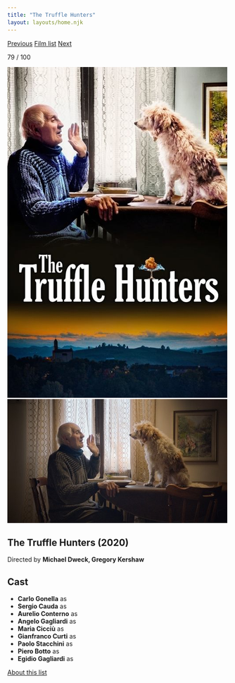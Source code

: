 ```yaml
---
title: "The Truffle Hunters"
layout: layouts/home.njk
---
```


<nav class="films">
  <a class="prev" href="../limbo">Previous</a>
  <a href="../">Film list</a>
  <a class="next" href="../nomadland">Next</a>
</nav>

<p>79 / 100</p>

<article class="film">
  <div class="backdrop-and-poster">
    <img class="poster" src="../films/posters/the-truffle-hunters.jpg" alt="">
    <img class="backdrop" src="../films/backdrops/the-truffle-hunters.jpg" alt="">
  </div>

  <h1>The Truffle Hunters (2020)</h1>

  <p class="director">
    Directed by <strong>Michael Dweck, Gregory Kershaw</strong>
  </p>


  <h2>
    Cast
  </h2>
  <ul>
    <li><strong>Carlo Gonella</strong> as <em></em></li>
<li><strong>Sergio Cauda</strong> as <em></em></li>
<li><strong>Aurelio Conterno</strong> as <em></em></li>
<li><strong>Angelo Gagliardi</strong> as <em></em></li>
<li><strong>Maria Cicciù</strong> as <em></em></li>
<li><strong>Gianfranco Curti</strong> as <em></em></li>
<li><strong>Paolo Stacchini</strong> as <em></em></li>
<li><strong>Piero Botto</strong> as <em></em></li>
<li><strong>Egidio Gagliardi</strong> as <em></em></li>
  </ul>
</article>
<footer>
  <a href="../about">About this list</a>
</footer>
